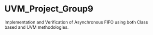 # UVM_Project_Group9
Implementation and Verification of Asynchronous FIFO using both Class based and UVM methodologies.
